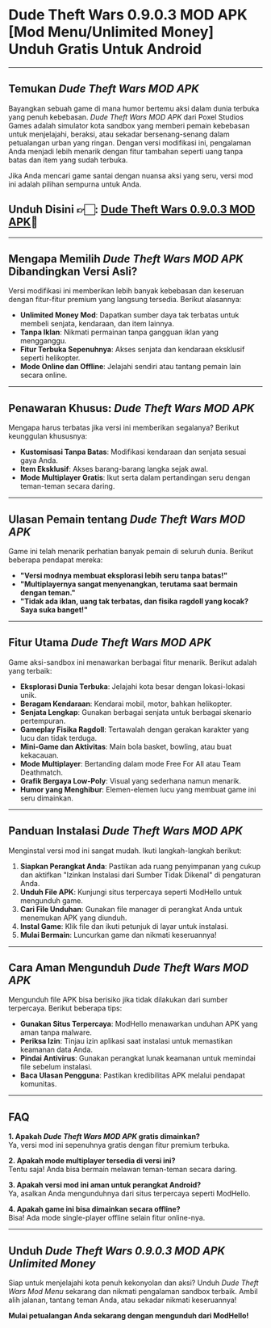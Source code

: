 # Dude Theft Wars 0.9.0.3 MOD APK [Mod Menu/Unlimited Money] Unduh Gratis Untuk Android

---

## Temukan *Dude Theft Wars MOD APK*

Bayangkan sebuah game di mana humor bertemu aksi dalam dunia terbuka yang penuh kebebasan. *Dude Theft Wars MOD APK* dari Poxel Studios Games adalah simulator kota sandbox yang memberi pemain kebebasan untuk menjelajahi, beraksi, atau sekadar bersenang-senang dalam petualangan urban yang ringan. Dengan versi modifikasi ini, pengalaman Anda menjadi lebih menarik dengan fitur tambahan seperti uang tanpa batas dan item yang sudah terbuka.

Jika Anda mencari game santai dengan nuansa aksi yang seru, versi mod ini adalah pilihan sempurna untuk Anda.



## Unduh Disini 👉🏻: [Dude Theft Wars 0.9.0.3 MOD APK](https://modhello.com/dude-theft-wars/)🎉
---

## Mengapa Memilih *Dude Theft Wars MOD APK* Dibandingkan Versi Asli?

Versi modifikasi ini memberikan lebih banyak kebebasan dan keseruan dengan fitur-fitur premium yang langsung tersedia. Berikut alasannya:

- **Unlimited Money Mod**: Dapatkan sumber daya tak terbatas untuk membeli senjata, kendaraan, dan item lainnya.
- **Tanpa Iklan**: Nikmati permainan tanpa gangguan iklan yang mengganggu.
- **Fitur Terbuka Sepenuhnya**: Akses senjata dan kendaraan eksklusif seperti helikopter.
- **Mode Online dan Offline**: Jelajahi sendiri atau tantang pemain lain secara online.

---

## Penawaran Khusus: *Dude Theft Wars MOD APK*

Mengapa harus terbatas jika versi ini memberikan segalanya? Berikut keunggulan khususnya:

- **Kustomisasi Tanpa Batas**: Modifikasi kendaraan dan senjata sesuai gaya Anda.  
- **Item Eksklusif**: Akses barang-barang langka sejak awal.  
- **Mode Multiplayer Gratis**: Ikut serta dalam pertandingan seru dengan teman-teman secara daring.  

---

## Ulasan Pemain tentang *Dude Theft Wars MOD APK*

Game ini telah menarik perhatian banyak pemain di seluruh dunia. Berikut beberapa pendapat mereka:  

- **"Versi modnya membuat eksplorasi lebih seru tanpa batas!"**  
- **"Multiplayernya sangat menyenangkan, terutama saat bermain dengan teman."**  
- **"Tidak ada iklan, uang tak terbatas, dan fisika ragdoll yang kocak? Saya suka banget!"**

---

## Fitur Utama *Dude Theft Wars MOD APK*

Game aksi-sandbox ini menawarkan berbagai fitur menarik. Berikut adalah yang terbaik:  

- **Eksplorasi Dunia Terbuka**: Jelajahi kota besar dengan lokasi-lokasi unik.  
- **Beragam Kendaraan**: Kendarai mobil, motor, bahkan helikopter.  
- **Senjata Lengkap**: Gunakan berbagai senjata untuk berbagai skenario pertempuran.  
- **Gameplay Fisika Ragdoll**: Tertawalah dengan gerakan karakter yang lucu dan tidak terduga.  
- **Mini-Game dan Aktivitas**: Main bola basket, bowling, atau buat kekacauan.  
- **Mode Multiplayer**: Bertanding dalam mode Free For All atau Team Deathmatch.  
- **Grafik Bergaya Low-Poly**: Visual yang sederhana namun menarik.  
- **Humor yang Menghibur**: Elemen-elemen lucu yang membuat game ini seru dimainkan.  

---

## Panduan Instalasi *Dude Theft Wars MOD APK*

Menginstal versi mod ini sangat mudah. Ikuti langkah-langkah berikut:

1. **Siapkan Perangkat Anda**: Pastikan ada ruang penyimpanan yang cukup dan aktifkan "Izinkan Instalasi dari Sumber Tidak Dikenal" di pengaturan Anda.  
2. **Unduh File APK**: Kunjungi situs terpercaya seperti ModHello untuk mengunduh game.  
3. **Cari File Unduhan**: Gunakan file manager di perangkat Anda untuk menemukan APK yang diunduh.  
4. **Instal Game**: Klik file dan ikuti petunjuk di layar untuk instalasi.  
5. **Mulai Bermain**: Luncurkan game dan nikmati keseruannya!  

---

## Cara Aman Mengunduh *Dude Theft Wars MOD APK*

Mengunduh file APK bisa berisiko jika tidak dilakukan dari sumber terpercaya. Berikut beberapa tips:  

- **Gunakan Situs Terpercaya**: ModHello menawarkan unduhan APK yang aman tanpa malware.  
- **Periksa Izin**: Tinjau izin aplikasi saat instalasi untuk memastikan keamanan data Anda.  
- **Pindai Antivirus**: Gunakan perangkat lunak keamanan untuk memindai file sebelum instalasi.  
- **Baca Ulasan Pengguna**: Pastikan kredibilitas APK melalui pendapat komunitas.  

---

## FAQ

**1. Apakah *Dude Theft Wars MOD APK* gratis dimainkan?**  
Ya, versi mod ini sepenuhnya gratis dengan fitur premium terbuka.

**2. Apakah mode multiplayer tersedia di versi ini?**  
Tentu saja! Anda bisa bermain melawan teman-teman secara daring.

**3. Apakah versi mod ini aman untuk perangkat Android?**  
Ya, asalkan Anda mengunduhnya dari situs terpercaya seperti ModHello.

**4. Apakah game ini bisa dimainkan secara offline?**  
Bisa! Ada mode single-player offline selain fitur online-nya.  

---

## Unduh *Dude Theft Wars 0.9.0.3 MOD APK Unlimited Money*

Siap untuk menjelajahi kota penuh kekonyolan dan aksi? Unduh *Dude Theft Wars Mod Menu* sekarang dan nikmati pengalaman sandbox terbaik. Ambil alih jalanan, tantang teman Anda, atau sekadar nikmati keseruannya!  

**Mulai petualangan Anda sekarang dengan mengunduh dari ModHello!**  
